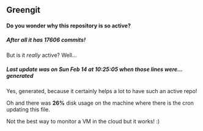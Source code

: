 ## Greengit

#### Do you wonder why this repository is so active?

##### After all it has 17606 commits!

But is it *really* active? Well...

##### Last update was on Sun Feb 14 at 10:25:05 when those lines were... generated

Yes, generated, because it certainly helps a lot to have such an active repo!

Oh and there was **26%** disk usage on the machine
where there is the cron updating this file.

Not the best way to monitor a VM in the cloud but it works! :)
